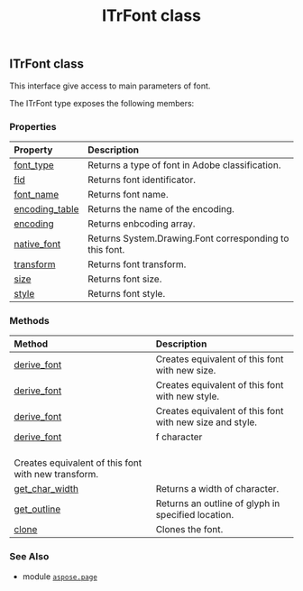 ﻿---
title: ITrFont class
second_title: Aspose.Page for Python via .NET API References
description: 
type: docs
weight: 80
url: /python-net/aspose.page/itrfont/
is_root: false
---

## ITrFont class

This interface give access to main parameters of font.



The ITrFont type exposes the following members:

### Properties
| Property | Description |
| :- | :- |
| [font_type](/page/python-net/aspose.page/itrfont/font_type) | Returns a type of font in Adobe classification. |
| [fid](/page/python-net/aspose.page/itrfont/fid) | Returns font identificator. |
| [font_name](/page/python-net/aspose.page/itrfont/font_name) | Returns font name. |
| [encoding_table](/page/python-net/aspose.page/itrfont/encoding_table) | Returns the name of the encoding. |
| [encoding](/page/python-net/aspose.page/itrfont/encoding) | Returns enbcoding array. |
| [native_font](/page/python-net/aspose.page/itrfont/native_font) | Returns System.Drawing.Font corresponding to this font. |
| [transform](/page/python-net/aspose.page/itrfont/transform) | Returns font transform. |
| [size](/page/python-net/aspose.page/itrfont/size) | Returns font size. |
| [style](/page/python-net/aspose.page/itrfont/style) | Returns font style. |


### Methods
| Method | Description |
| :- | :- |
| [derive_font](/page/python-net/aspose.page/itrfont/derive_font/#float) | Creates equivalent of this font with new size. |
| [derive_font](/page/python-net/aspose.page/itrfont/derive_font/#aspose.pydrawing.FontStyle) | Creates equivalent of this font with new style. |
| [derive_font](/page/python-net/aspose.page/itrfont/derive_font/#float-aspose.pydrawing.FontStyle) | Creates equivalent of this font with new size and style. |
| [derive_font](/page/python-net/aspose.page/itrfont/derive_font/#aspose.pydrawing.drawing2d.Matrix) | f character<br/>Creates equivalent of this font with new transform. |
| [get_char_width](/page/python-net/aspose.page/itrfont/get_char_width/#char) | Returns a width of character. |
| [get_outline](/page/python-net/aspose.page/itrfont/get_outline/#char-float-float) | Returns an outline of glyph in specified location. |
| [clone](/page/python-net/aspose.page/itrfont/clone/#) | Clones the font. |



### See Also
* module [`aspose.page`](..)
